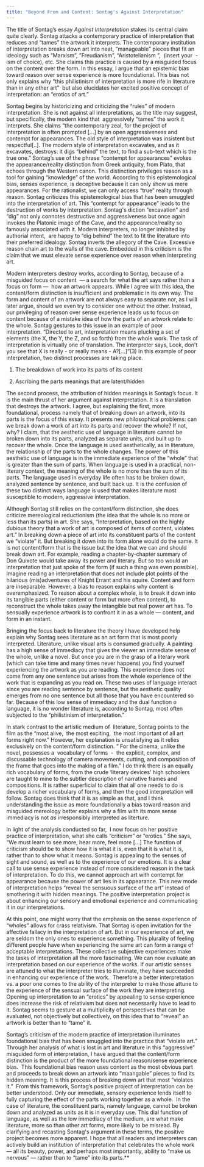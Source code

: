 ```yaml
---
title: "Beyond From and Content: Sontag's Against Interpretation"
---
```


The title of Sontag’s essay *Against Interpretation* stakes its central claim quite clearly. Sontag attacks a contemporary practice of interpretation that reduces and “tames” the artwork it interprets. The contemporary institution of interpretation breaks down art into neat, “manageable” pieces that fit an ideology such as “Marxism”, ”Freudianism”, “Aristotelianism ”,  (insert your  -ism of choice), etc. She claims this practice is caused by a misguided focus on the content over the form. In this essay, I argue that an epistemic bias toward reason over sense experience is more foundational. This bias not only explains why “this philistinism of interpretation is more rife in literature than in any other art”  but also elucidates her excited positive concept of interpretation: an “erotics of art.” 
  
Sontag begins by historicizing and criticizing the “rules” of modern interpretation. She is not against all interpretations, as the title may suggest, but specifically, the modern kind that  aggressively “tames” the work it interprets. She claims “the contemporary zeal, for the project of interpretation is often prompted [...] by an open aggressiveness and contempt for appearances. The old style of interpretation was insistent but respectful[..]. The modern style of interpretation excavates, and as it excavates, destroys: it digs “behind” the text, to find a sub-text which is the true one.” Sontag’s use of the phrase “contempt for appearances” evokes the appearance/reality distinction from Greek antiquity, from Plato, that echoes through the Western canon. This distinction privileges reason as a tool for gaining “knowledge” of the world. According to this epistemological bias, senses experience, is deceptive because it can only show us mere appearances. For the rationalist, we can only access “true” reality through reason. Sontag criticizes this epistemological bias that has been smuggled into the interpretation of art. This “contempt for appearance” leads to the destruction of works by interpretation. Sontag's diction “excavation” and “dig” not only connotes destructive and aggressiveness but once again invokes the Platonic image of the Cave, and the appearance/reality so famously associated with it. Modern interpreters, no longer inhibited by authorial intent,  are happy to “dig behind” the text to fit the literature into their preferred idealogy. Sontag inverts the allegory of the Cave. Excessive reason chain art to the walls of the cave. Embedded in this criticism is the claim that we must elevate sense experience over reason when interpreting art. 

Modern interpreters destroy works, according to Sontag, because of a misguided focus on content  — a search for what the art says rather than a focus on form —  how an artwork appears. While I agree with this idea, the content/form distinction is insufficient and problematic in its own way. The form and content of an artwork are not always easy to separate nor, as I will later argue, should we even try to consider one without the other. Instead, our privileging of reason over sense experience leads us to focus on content because of a mistake idea of how the parts of an artwork relate to the whole. Sontag gestures to this issue in an example of poor interpretation. “Directed to art, interpretation means plucking a set of elements (the X, the Y, the Z, and so forth) from the whole work. The task of interpretation is virtually one of translation. The interpreter says, Look, don’t you see that X is really - or really means - A?[...]”(3) In this example of poor interpretation, two distinct processes are taking place. 


1. The breakdown of work into its parts of its content 

2. Ascribing the parts meanings that are latent/hidden 

The second process, the attribution of hidden meanings is Sontag’s focus. It is the main thrust of her argument against interpretation. It is a translation that destroys the artwork. I agree, but explaining the first, more foundational, process namely that of breaking down an artwork, into its parts is the focus of this essay. It presents new philosophical problems: can we break down a work of art into its parts and recover the whole? If not, why? I claim, that the aesthetic use of language in literature cannot be broken down into its parts, analyzed as separate units, and built up to recover the whole. Once the language is used aesthetically, as in literature, the relationship of the parts to the whole changes. The power of this aesthetic use of language is in the immediate experience of the “whole” that is greater than the sum of parts. When language is used in a practical, non-literary context, the meaning of the whole is no more than the sum of its parts. The language used in everyday life often has to be broken down, analyzed sentence by sentence, and built back up. It is the confusion of these two distinct ways language is used that makes literature most susceptible to modern, aggressive interpretation. 

Although Sontag still relies on the content/form distinction, she does criticize mereological reductionism (the idea that the whole is no more or less than its parts) in art. She says, “Interpretation, based on the highly dubious theory that a work of art is composed of items of content, violates art.” In breaking down a piece of art into its constituent parts of the content we “violate” it. But breaking it down into its form alone would do the same. It is not content/form that is the issue but the idea that we can and should break down art. For example, reading a chapter-by-chapter summary of Don Quixote would take away its power and literary. But so too would an interpretation that just spoke of the form (if such a thing was even possible). Imagine reading an interpretation that does not include plot points of the hilarious (mis)adventures of Knight Errant and his squire. Content and form are inseparable. However, a bias to reason explains why content is overemphasized. To reason about a complex whole, is to break it down into its tangible parts (either content or form but more often content), to reconstruct the whole takes away the intangible but real power art has. To sensually experience artwork is to confront it in as a whole — content, and form in an instant. 

Bringing the focus back to literature the theory I have developed help explain why Sontag sees literature as an art form that is most poorly interpreted. Literature, unlike visual arts is consumed gradually. A painting has a high sense of immediacy that gives the viewer an immediate sense of the whole, unlike a novel. But once you are in the grasp of a literary work (which can take time and many times never happens) you find yourself experiencing the artwork as you are reading. This experience does not come from any one sentence but arises from the whole experience of the work that is expanding as you read on. These two uses of language interact since you are reading sentence by sentence, but the aesthetic quality emerges from no one sentence but all those that you have encountered so far. Because of this low sense of immediacy and the dual function o language, it is no wonder literature is, according to Sontag, most often subjected to the “philistinism of interpretation.”  

In stark contrast to the artistic medium of  literature, Sontag points to the film as the “most alive,  the most exciting,  the most important of all art forms right now.” However, her explanation is unsatisfying as it relies exclusively on the content/form distinction. “ For the cinema, unlike the novel, possesses a  vocabulary of forms  -  the explicit, complex, and  discussable technology of camera movements, cutting, and composition of the frame that goes into the making of a film.” I do think there is an equally rich vocabulary of forms, from the crude ‘literary devices’ high schoolers are taught to mine to the subtler description of narrative frames and compositions. It is rather superficial to claim that all one needs to do is develop a richer vocabulary of forms, and then the good interpretation will follow. Sontag does think that it is as simple as that, and I think understanding the issue as more foundationally a bias toward reason and misguided mereology better explains why a film with its more sense immediacy is not *as* irresponsibly interpreted as literture.  

In light of the analysis conducted so far,  I now focus on her positive practice of interpretation, what she calls “criticism” or “erotics.” She says, “We must learn to see more, hear more, feel more [...] The function of criticism should be to show how it is what it is, even that it is what it is, rather than to show what it means. Sontag is appealing to the senses of sight and sound, as well as to the experience of our emotions. It is a clear call to use sense experience instead of more considered reason in the task of interpretation. To do this, we cannot approach art with contempt for appearance because the power of art lies in its appearance. This new mode of interpretation helps “reveal the sensuous surface of the art” instead of smothering it with hidden meanings. The positive interpretation project is about enhancing our sensory and emotional experience and communicating it in our interpretations. 

At this point, one might worry that the emphasis on the sense experience of “wholes” allows for crass relativism. That Sontag is open invitation for the affective fallacy in the interpretation of art. But in our experience of art, we are seldom the only ones to experience something. This plurality of feeling different people have when experiencing the same art can form a range of acceptable interpretations. These collective subjective experiences make the tasks of interpretation all the more fascinating. We can now evaluate an interpretation based on our experience of the works. If our artistic senses are attuned to what the interpreter tries to illuminate, they have succeeded in enhancing our experience of the work.  Therefore a better interpretation vs. a poor one comes to the ability of the interpreter to make those attune to the experience of the sensual surface of the work they are interpreting. Opening up interpretation to an “erotics” by appealing to sense experience does increase the risk of relativism but does not necessarily have to lead to it. Sontag seems to gesture at a multiplicity of perspectives that can be evaluated, not objectively but collectively, on this idea that to “reveal” an artwork is better than to “tame” it. 

Sontag’s criticism of the modern practice of interpretation illuminates foundational bias that has been smuggled into the practice that “violate art.” Through her analysis of what is lost in art and literature in this “aggressive” misguided form of interpretation, I have argued that the content/form distinction is the product of the more foundational reason/sense experience bias.  This foundational bias reason uses content as the most obvious part and proceeds to break down an artwork into “maangable” pieces to find its hidden meaning. It is this process of breaking down art that most “violates it.”  From this framework, Sontag’s positive project of interpretation can be better understood. Only our immediate, sensory experience lends itself to fully capturing the effect of the parts working together as a whole.  In the case of literature, the constituent parts, namely language, cannot be broken down and analyzed as units as it is in everyday use. This dial function of language, as well as the low immediacy of the medium, are what make literature, more so than other art forms, more likely to be misread. By clarifying and recasting Sontag's argument in these terms, the positive project becomes more apparent. I hope that all readers and interpreters can actively build an institution of interpretation that celebrates the whole work— all its beauty, power, and perhaps most importantly, ability to “make us nervous” — rather than to “tame” into its parts.**